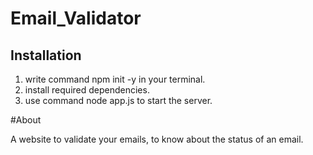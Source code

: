# Email_Validator

## Installation
1. write command npm init -y in your terminal.
2. install required dependencies.
3. use command node app.js to start the server.

#About
<p>A website to validate your emails, to know about the status of an email.</p>
